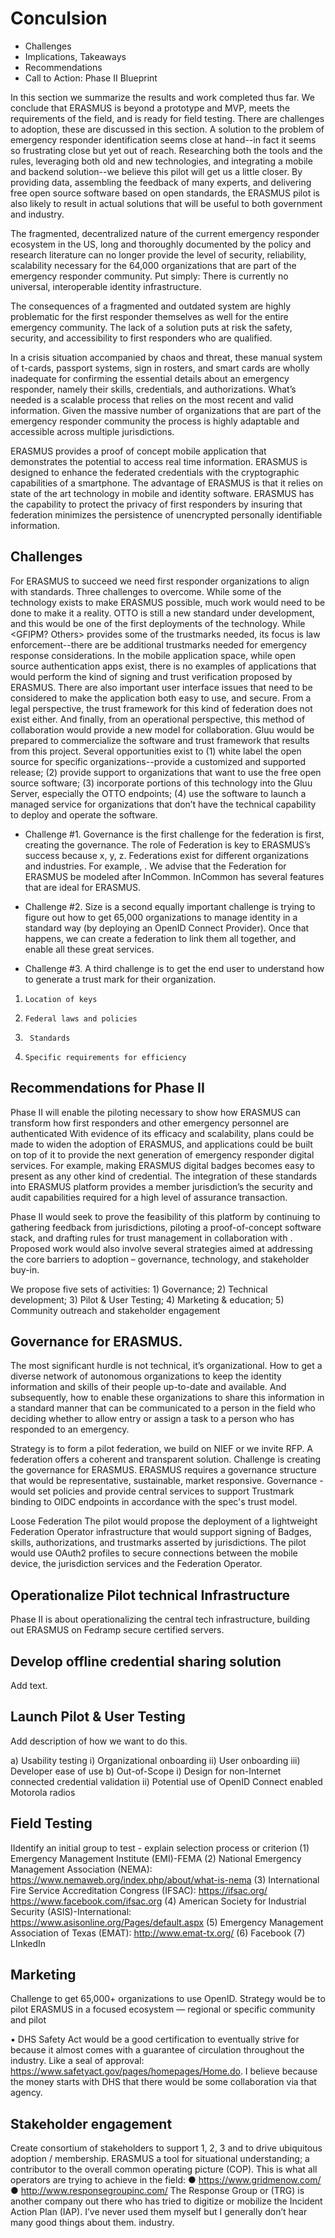 # Conculsion

  *	Challenges
  *	Implications, Takeaways
  *	Recommendations
  *	Call to Action: Phase II Blueprint

In this section we summarize the results and work completed thus far.   We conclude that ERASMUS is beyond a prototype and MVP, meets the requirements of the field, and is ready for field testing.  There are challenges to adoption, these are discussed in this section. A solution to the problem of emergency responder identification seems close at hand--in fact it seems so frustrating close but yet out of reach. Researching both the tools and the rules, leveraging both old and new technologies, and integrating a mobile and backend solution--we believe this pilot will get us a little closer. By providing data, assembling the feedback of many experts, and delivering free open source software based on open standards, the ERASMUS pilot is also likely to result in actual solutions that will be useful to both government and industry.

The fragmented, decentralized nature of the current emergency responder ecosystem in the US, long and thoroughly documented by the policy and research literature can no longer provide the level of security, reliability, scalability necessary for the 64,000 organizations that are part of  the emergency responder community. Put simply: There is currently no universal, interoperable identity infrastructure.

The consequences of a fragmented and outdated system are highly problematic for the first responder themselves as well for the entire emergency community. The lack of a solution puts at risk the safety, security, and accessibility to first responders who are qualified.

In a crisis situation accompanied by chaos and threat, these manual system of t-cards, passport systems, sign in rosters, and smart cards are wholly inadequate for confirming the essential details about an emergency responder, namely their skills, credentials, and authorizations.  What’s needed is a scalable process that relies on the most recent and valid information.  Given the massive number of organizations that are part of the emergency responder community the process is highly adaptable and accessible across multiple jurisdictions.

ERASMUS provides a proof of concept mobile application that demonstrates the potential to access real time information.  ERASMUS is designed to enhance the federated credentials with the cryptographic capabilities of a smartphone. The advantage of ERASMUS is that it relies on state of the art technology in mobile and identity software.  ERASMUS has the capability to protect the privacy of first responders by insuring that federation minimizes the persistence of unencrypted personally identifiable information.


## Challenges

For ERASMUS to succeed we need first responder organizations to align with standards. Three challenges to overcome.  While some of the technology exists to make ERASMUS possible, much work would need to be done to make it a reality. OTTO is still a new standard under development, and this would be one of the first deployments of the technology. While <GFIPM? Others> provides some of the trustmarks needed, its focus is law enforcement--there are be additional trustmarks needed for emergency response considerations. In the mobile application space, while open source authentication apps exist, there is no examples of applications that would perform the kind of signing and trust verification proposed by ERASMUS. There are also important user interface issues that need to be considered to make the application both easy to use, and secure. From a legal perspective, the trust framework for this kind of federation does not exist either. And finally, from an operational perspective, this method of collaboration would provide a new model for collaboration.
Gluu would be prepared to commercialize the software and trust framework that results from this project.  Several opportunities exist to (1) white label the open source for specific organizations--provide a customized and supported release; (2) provide support to organizations that want to use the free open source software; (3) incorporate portions of this technology into the Gluu Server, especially the OTTO endpoints; (4) use the software to launch a managed service for organizations that don’t have the technical capability to deploy and operate the software.

 * Challenge #1.  Governance is the first challenge for the federation is first, creating the governance. The role of Federation is key to ERASMUS’s success because x, y, z.  Federations exist for different organizations and industries. For example, <Mike please categorize>. We advise that the Federation for ERASMUS be modeled after InCommon.  InCommon has several features that are ideal for ERASMUS.

 * Challenge #2.  Size is a second equally important challenge is trying to figure out how to get 65,000 organizations to manage identity in a standard way (by deploying an OpenID Connect Provider). Once that happens, we can create a federation to link them all together, and enable all these great services.

 * Challenge #3.  A third challenge is to get the end user to understand how to generate a trust mark for their organization.
  1.     Location of keys
  2.     Federal laws and policies
  3.      Standards
  4.     Specific requirements for efficiency

## Recommendations for Phase II
Phase II will enable the piloting necessary to show how ERASMUS can transform how first responders and other emergency personnel are authenticated With evidence of its efficacy and scalability, plans could be made to widen the adoption of ERASMUS, and applications could be built on top of it to provide the next generation of emergency responder digital services.  For example, making ERASMUS digital badges becomes easy to present as any other kind of credential. The integration of these standards into ERASMUS platform provides a member jurisdiction’s the security and audit capabilities required for a high level of assurance transaction.

Phase II would seek to prove the feasibility of this platform by continuing to gathering feedback from jurisdictions, piloting a proof-of-concept software stack, and drafting rules for trust management in collaboration with <organizations you propose partnerships>.  Proposed work would also involve several strategies aimed at addressing the core barriers to adoption – governance, technology, and stakeholder buy-in.  

We propose five sets of activities: 1) Governance; 2) Technical development; 3) Pilot & User Testing; 4) Marketing & education; 5) Community outreach and stakeholder engagement

## Governance for ERASMUS.  

The most significant hurdle is not technical, it’s organizational. How to get a diverse network of autonomous organizations to keep the identity information and skills of their people up-to-date and available. And subsequently, how to enable these organizations to share this information in a standard manner that can be communicated to a person in the field who deciding whether to allow entry or assign a task to a person who has responded to an emergency.

Strategy is to form a pilot federation, we build on NIEF or we invite RFP.  A federation offers a coherent and transparent solution. Challenge is creating the governance for ERASMUS.   ERASMUS requires a governance structure that would be representative, sustainable, market responsive.  Governance - would set policies and provide central services to support Trustmark binding to OIDC endpoints in accordance with the spec's trust model.  

Loose Federation The pilot would propose the deployment of a lightweight Federation Operator infrastructure that would support signing of Badges, skills, authorizations, and trustmarks asserted by jurisdictions. The pilot would use OAuth2 profiles to secure connections between the mobile device, the jurisdiction services and the Federation Operator.

## Operationalize Pilot technical Infrastructure
Phase II is about operationalizing the central tech infrastructure, building out ERASMUS on Fedramp secure certified servers.

## Develop offline credential sharing solution
Add text.

## Launch Pilot & User Testing
Add description of how we want to do this.

a)	Usability testing
i)	Organizational onboarding
ii)	User onboarding
iii)	Developer ease of use
b)	Out-of-Scope
i)	Design for non-Internet connected credential validation
ii)	Potential use of OpenID Connect enabled Motorola radios

##  Field Testing
IIdentify an initial group to test - explain selection process or criterion
(1)	Emergency Management Institute (EMI)-FEMA
(2)	National Emergency Management Association (NEMA): https://www.nemaweb.org/index.php/about/what-is-nema
(3)	International Fire Service Accreditation Congress (IFSAC): https://ifsac.org/  https://www.facebook.com/ifsac.org
(4)	American Society for Industrial Security (ASIS)-International: https://www.asisonline.org/Pages/default.aspx
(5)	Emergency Management Association of Texas (EMAT): http://www.emat-tx.org/
(6)	Facebook
(7)	LInkedIn

## Marketing
Challenge to get 65,000+ organizations to use OpenID. Strategy would be to pilot ERASMUS in a focused ecosystem — regional or specific community and pilot

▪	DHS Safety Act would be a good certification to eventually strive for because it almost comes with a guarantee of circulation throughout the industry.  Like a seal of approval: https://www.safetyact.gov/pages/homepages/Home.do.  I believe because the money starts with DHS that there would be some collaboration via that agency.

## Stakeholder engagement
Create consortium of stakeholders to support 1, 2, 3 and to drive ubiquitous adoption / membership. ERASMUS a tool for situational understanding; a contributor to the overall common operating picture (COP).  This is what all operators are trying to achieve in the field:
●	https://www.gridmenow.com/
●	http://www.responsegroupinc.com/  The Response Group or (TRG) is another company out there who has tried to digitize or mobilize the Incident Action Plan (IAP).  I’ve never used them myself but I generally don’t hear many good things about them.
industry.
